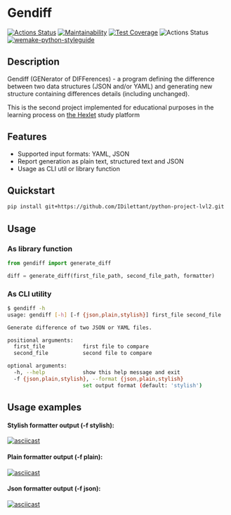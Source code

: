 # Gendiff
[![Actions Status](https://github.com/IDilettant/python-project-lvl2/workflows/hexlet-check/badge.svg)](https://github.com/IDilettant/python-project-lvl2/actions)
[![Maintainability](https://api.codeclimate.com/v1/badges/7ca7a58ae374ae5ab91b/maintainability)](https://codeclimate.com/github/IDilettant/python-project-lvl2/maintainability)
[![Test Coverage](https://api.codeclimate.com/v1/badges/7ca7a58ae374ae5ab91b/test_coverage)](https://codeclimate.com/github/IDilettant/python-project-lvl2/test_coverage)
![Actions Status](https://github.com/IDilettant/python-project-lvl2/workflows/tests%20and%20lints/badge.svg)
[![wemake-python-styleguide](https://img.shields.io/badge/style-wemake-000000.svg)](https://github.com/wemake-services/wemake-python-styleguide)


## Description

Gendiff (GENerator of DIFFerences) - a program defining the difference between two data structures (JSON and/or YAML)
and generating new structure containing differences details (including unchanged).

This is the second project implemented for educational purposes in the learning process
on [the Hexlet](https://ru.hexlet.io) study platform


## Features

- Supported input formats: YAML, JSON
- Report generation as plain text, structured text and JSON
- Usage as CLI util or library function


## Quickstart
```bash
pip install git+https://github.com/IDilettant/python-project-lvl2.git
```


## Usage

### As library function

```python
from gendiff import generate_diff

diff = generate_diff(first_file_path, second_file_path, formatter)
```

### As CLI utility

```bash
$ gendiff -h
usage: gendiff [-h] [-f {json,plain,stylish}] first_file second_file

Generate difference of two JSON or YAML files.

positional arguments:
  first_file            first file to compare
  second_file           second file to compare

optional arguments:
  -h, --help            show this help message and exit
  -f {json,plain,stylish}, --format {json,plain,stylish}
                        set output format (default: 'stylish')
```


## Usage examples


#### Stylish formatter output (-f stylish):
[![asciicast](https://asciinema.org/a/1J2DoAfr6nR1iwtf32DiCXm92.svg)](https://asciinema.org/a/1J2DoAfr6nR1iwtf32DiCXm92)

#### Plain formatter output (-f plain):
[![asciicast](https://asciinema.org/a/EBGsvQsuRz6xGrh86ttu0AnOc.svg)](https://asciinema.org/a/EBGsvQsuRz6xGrh86ttu0AnOc)

#### Json formatter output (-f json):
[![asciicast](https://asciinema.org/a/jXEOqNH5UBtEMt2niAFQAzguF.svg)](https://asciinema.org/a/jXEOqNH5UBtEMt2niAFQAzguF)
